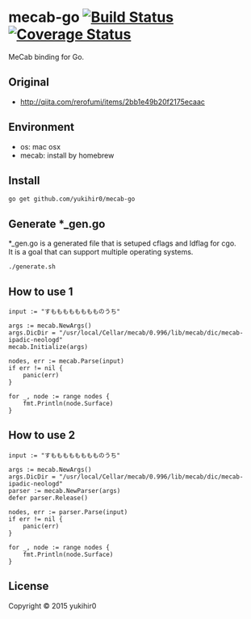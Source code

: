 # mecab-go [![Build Status](https://travis-ci.org/yukihir0/mecab-go.svg?branch=master)](https://travis-ci.org/yukihir0/mecab-go) [![Coverage Status](https://coveralls.io/repos/yukihir0/mecab-go/badge.svg?branch=master&service=github)](https://coveralls.io/github/yukihir0/mecab-go?branch=master)

MeCab binding for Go.

## Original
- http://qiita.com/rerofumi/items/2bb1e49b20f2175ecaac

## Environment
- os: mac osx
- mecab: install by homebrew

## Install

```
go get github.com/yukihir0/mecab-go
```

## Generate *_gen.go

*_gen.go is a generated file that is setuped cflags and ldflag for cgo.  
It is a goal that can support multiple operating systems.  

```
./generate.sh
```

## How to use 1

```
input := "すもももももももものうち"

args := mecab.NewArgs()
args.DicDir = "/usr/local/Cellar/mecab/0.996/lib/mecab/dic/mecab-ipadic-neologd"
mecab.Initialize(args)

nodes, err := mecab.Parse(input)
if err != nil {
	panic(err)
}

for _, node := range nodes {
	fmt.Println(node.Surface)
}
```

## How to use 2

```
input := "すもももももももものうち"

args := mecab.NewArgs()
args.DicDir = "/usr/local/Cellar/mecab/0.996/lib/mecab/dic/mecab-ipadic-neologd"
parser := mecab.NewParser(args)
defer parser.Release()

nodes, err := parser.Parse(input)
if err != nil {
	panic(err)
}

for _, node := range nodes {
	fmt.Println(node.Surface)
}
```

## License

Copyright &copy; 2015 yukihir0
